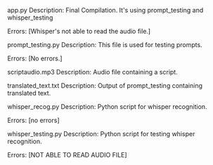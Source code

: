 app.py
Description: Final Compilation. It's using prompt_testing and whisper_testing 

Errors: [Whisper's not able to read the audio file.]

prompt_testing.py
Description: This file is used for testing prompts.

Errors: [No errors.]

scriptaudio.mp3
Description: Audio file containing a script.

translated_text.txt
Description: Output of prompt_testing containing translated text.

whisper_recog.py
Description: Python script for whisper recognition.

Errors: [no errors]

whisper_testing.py
Description: Python script for testing whisper recognition.

Errors: [NOT ABLE TO READ AUDIO FILE]
